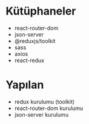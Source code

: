 # Kütüphaneler

- react-router-dom
- json-server
- @reduxjs/toolkit
- sass 
- axios
- react-redux
# Yapılan

- redux kurulumu (toolkit)
- react-router-dom kurulumu
- json-server kurulumu